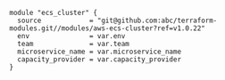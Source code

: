     module "ecs_cluster" {
      source            = "git@github.com:abc/terraform-modules.git//modules/aws-ecs-cluster?ref=v1.0.22"
      env               = var.env
      team              = var.team
      microservice_name = var.microservice_name
      capacity_provider = var.capacity_provider
    }
